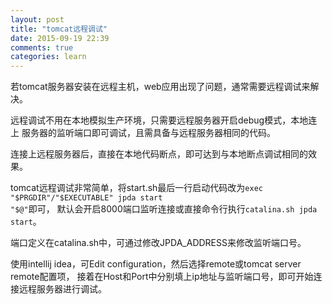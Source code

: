 ```yaml
---
layout: post
title: "tomcat远程调试"
date: 2015-09-19 22:39
comments: true
categories: learn
---
```

若tomcat服务器安装在远程主机，web应用出现了问题，通常需要远程调试来解决。

远程调试不用在本地模拟生产环境，只需要远程服务器开启debug模式，本地连上
服务器的监听端口即可调试，且需具备与远程服务器相同的代码。

连接上远程服务器后，直接在本地代码断点，即可达到与本地断点调试相同的效果。

tomcat远程调试非常简单，将start.sh最后一行启动代码改为<code>exec "$PRGDIR"/"$EXECUTABLE" jpda start "$@"</code>即可，
默认会开启8000端口监听连接或直接命令行执行<code>catalina.sh jpda start</code>。

端口定义在catalina.sh中，可通过修改JPDA\_ADDRESS来修改监听端口号。

使用intellij idea，可Edit configuration，然后选择remote或tomcat server remote配置项，
接着在Host和Port中分别填上ip地址与监听端口号，即可开始连接远程服务器进行调试。

